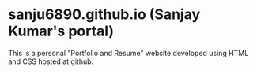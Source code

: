 # sanju6890.github.io (Sanjay Kumar's portal)
This is a personal "Portfolio and Resume" website developed using HTML and CSS hosted at github.
